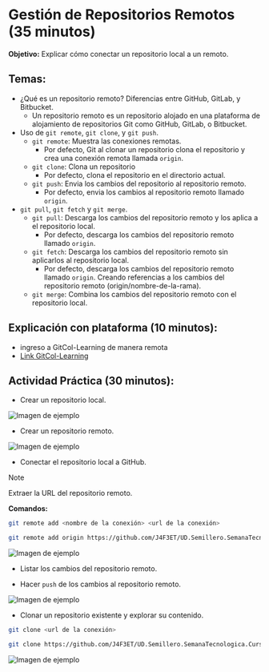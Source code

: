 # Gestión de Repositorios Remotos (35 minutos)
**Objetivo:** Explicar cómo conectar un repositorio local a un remoto.

## Temas:
- ¿Qué es un repositorio remoto? Diferencias entre GitHub, GitLab, y Bitbucket.
  - Un repositorio remoto es un repositorio alojado en una plataforma de alojamiento de repositorios Git como GitHub, GitLab, o Bitbucket.
- Uso de `git remote`, `git clone`, y `git push`.
  - `git remote`: Muestra las conexiones remotas.
    - Por defecto, Git al clonar un repositorio clona el repositorio y crea una conexión remota llamada `origin`.
  - `git clone`: Clona un repositorio
    - Por defecto, clona el repositorio en el directorio actual.
  - `git push`: Envia los cambios del repositorio al repositorio remoto.
    - Por defecto, envia los cambios al repositorio remoto llamado `origin`.
- `git pull`, `git fetch` y `git merge`.
  - `git pull`: Descarga los cambios del repositorio remoto y los aplica a el repositorio local.
    - Por defecto, descarga los cambios del repositorio remoto llamado `origin`.
  - `git fetch`: Descarga los cambios del repositorio remoto sin aplicarlos al repositorio local.
    - Por defecto, descarga los cambios del repositorio remoto llamado `origin`. Creando referencias a los cambios del repositorio remoto (origin/nombre-de-la-rama).
  - `git merge`: Combina los cambios del repositorio remoto con el repositorio local.


## Explicación con plataforma (10 minutos):
* ingreso a GitCol-Learning de manera remota
* [Link GitCol-Learning](gitcol-learning.onrender.com)

## Actividad Práctica (30 minutos):
- Crear un repositorio local.

![Imagen de ejemplo](../img/1.crear_repositorio.png)

- Crear un repositorio remoto.

![Imagen de ejemplo](../img/1.unir_repositorio.png)

- Conectar el repositorio local a GitHub.
>[!NOTE]
> Extraer la URL del repositorio remoto.

**Comandos:**
```bash
git remote add <nombre de la conexión> <url de la conexión>
```
```bash
git remote add origin https://github.com/J4F3ET/UD.Semillero.SemanaTecnologica.CursoLinux.EjemploRepo
```
![Imagen de ejemplo](../img/2.unir_repositorio.png)

- Listar los cambios del repositorio remoto.

- Hacer `push` de los cambios al repositorio remoto.

![Imagen de ejemplo](../img/3.unir_repositorio.png)

- Clonar un repositorio existente y explorar su contenido.

```bash
git clone <url de la conexión>
```
```bash
git clone https://github.com/J4F3ET/UD.Semillero.SemanaTecnologica.CursoLinux.EjemploRepo
```

![Imagen de ejemplo](../img/4.unir_repositorio.png)

